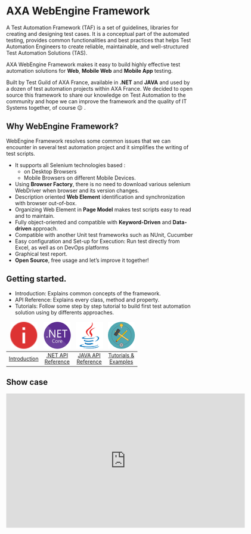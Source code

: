 ﻿# AXA WebEngine Framework

A Test Automation Framework (TAF) is a set of guidelines, libraries for creating and designing test cases.
It is a conceptual part of the automated testing, provides common functionalities and best practices that helps Test Automation Engineers to create reliable, maintainable, and well-structured Test Automation Solutions (TAS).

AXA WebEngine Framework makes it easy to build highly effective test automation solutions for **Web**, **Mobile Web** and **Mobile App** testing.

Built by Test Guild of AXA France, available in **.NET** and **JAVA** and used by a dozen of test automation projects within AXA France. We decided to open source this framework to share our knowledge on Test Automation to the community and hope we can improve the framework and the quality of IT Systems together, of course 😉 .

## Why WebEngine Framework?
WebEngine Framework resolves some common issues that we can encounter in several test automation project and it simplifies the writing of test scripts.
* It supports all Selenium technologies based :
    * on Desktop Browsers 
    * Mobile Browsers on different Mobile Devices.
* Using **Browser Factory**, there is no need to download various selenium WebDriver when browser and its version changes.
* Description oriented **Web Element** identification and synchronization with browser out-of-box.
* Organizing Web Element in **Page Model** makes test scripts easy to read and to maintain.
* Fully object-oriented and compatible with **Keyword-Driven** and **Data-driven** approach.
* Compatible with another Unit test frameworks such as NUnit, Cucumber
* Easy configuration and Set-up for Execution: Run test directly from Excel, as well as on DevOps platforms
* Graphical test report.
* **Open Source**, free usage and let’s improve it together!

<style>
table {
	text-align: center
}

td, th, tr {
   border: none!important;
   text-align: center
}
</style>


## Getting started.
* Introduction: Explains common concepts of the framework.
* API Reference: Explains every class, method and property.
* Tutorials: Follow some step by step tutorial to build first test automation solution using by differents approaches.

| <img src="images/info.svg" alt="Introduction" width="72" style="text-align: center" />|<img src="images/net_core.svg" alt=".NET API Reference" width="72" style="text-align: center" />| <img src="images/java.svg" alt="JAVA API Reference" width="72" style="text-align: center" />|<img src="images/build.svg" alt="Tutorials" width="72" style="text-align: center" />|
|--------------|--------------|--------------|--------------|
| [Introduction](articles/intro.md) | [.NET API<br />Reference](api_net/) | [JAVA API<br />Reference](api_java/) | [Tutorials &<br />Examples](tutorials/intro.md) |

## Show case
<iframe frameborder="0" width="640" height="360" src="https://www.dailymotion.com/embed/video/k7kedqwLLueznayqBmd" allowfullscreen allow="autoplay"/>

## Use the latest version
The Framework is distributed via Package Management: NuGet for .NET version and Maven for JAVA Version.


## Contact us
Feel free to reach us if you want to adopt the Framework, report Bugs or have good ideas to contribute on it.

### Repository of .NET Project and shared components:
+ https://github.com/AxaGuilDEv/webengine-dotnet
+ Main contributor: Huaxing YUAN [<img src="images/linked-in.svg" width="16" />](https://www.linkedin.com/in/huaxing-yuan/) [<img src="images/github.svg" width="16" />](https://github.com/huaxing-yuan) [<img src="images/twitter.svg" width="16" />](https://twitter.com/huaxing_yuan)

### Repository Java Project:
+ *[Will be available soon]*
+ Main contributor: Joseph ARUL [<img src="images/github.svg" width="16" />](https://github.com/josepha26)
